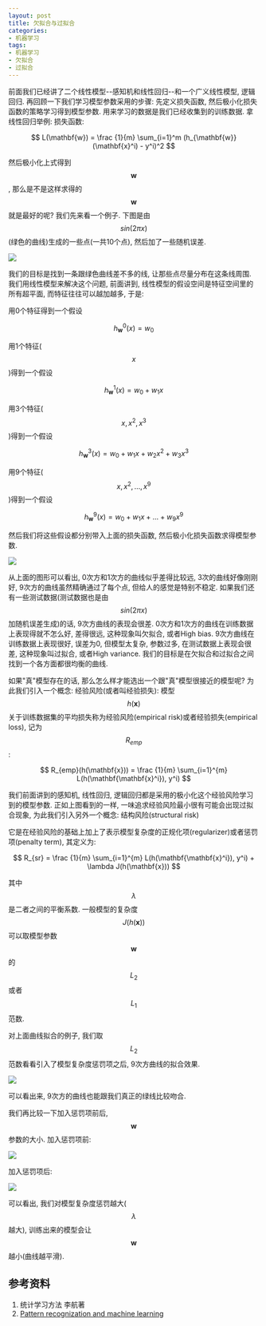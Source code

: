 ```yaml
---
layout: post
title: 欠拟合与过拟合
categories:
- 机器学习
tags:
- 机器学习
- 欠拟合
- 过拟合
---
```



前面我们已经讲了二个线性模型--感知机和线性回归--和一个广义线性模型, 逻辑回归. 再回顾一下我们学习模型参数采用的步骤: 先定义损失函数, 然后极小化损失函数的策略学习得到模型参数. 用来学习的数据是我们已经收集到的训练数据. 
拿线性回归举例:
损失函数:

$$
L(\mathbf{w}) = \frac {1}{m} \sum_{i=1}^m (h_{\mathbf{w}}(\mathbf{x}^i) - y^i)^2 
$$

然后极小化上式得到 $$\mathbf{w}$$, 那么是不是这样求得的 $$\mathbf{w}$$ 就是最好的呢? 我们先来看一个例子.
下图是由 $$sin(2 \pi x)$$ (绿色的曲线)生成的一些点(一共10个点), 然后加了一些随机误差.

![](/images/under-over-fitting/sin2pix.png)

我们的目标是找到一条跟绿色曲线差不多的线, 让那些点尽量分布在这条线周围.
我们用线性模型来解决这个问题, 前面讲到, 线性模型的假设空间是特征空间里的所有超平面, 而特征往往可以越加越多, 于是:

用0个特征得到一个假设

$$
h_{\mathbf{w}}^0 (x) = w_0
$$

用1个特征($$x$$)得到一个假设

$$
h_{\mathbf{w}}^1 (x) = w_0 + w_1 x
$$

用3个特征($$x,x^2,x^3$$)得到一个假设

$$
h_{\mathbf{w}}^3 (x) = w_0 + w_1 x + w_2 x^2 + w_3 x^3
$$

用9个特征($$x,x^2,\ldots,x^9$$)得到一个假设

$$
h_{\mathbf{w}}^9 (x) = w_0 + w_1 x + \ldots + w_9 x^9
$$

然后我们将这些假设都分别带入上面的损失函数, 然后极小化损失函数求得模型参数.

![](/images/under-over-fitting/linearregression.png)

从上面的图形可以看出, 0次方和1次方的曲线似乎差得比较远, 3次的曲线好像刚刚好, 9次方的曲线虽然精确通过了每个点, 但给人的感觉是特别不稳定. 如果我们还有一些测试数据(测试数据也是由 $$sin(2\pi x)$$ 加随机误差生成)的话, 9次方曲线的表现会很差. 0次方和1次方的曲线在训练数据上表现得就不怎么好, 差得很远, 这种现象叫欠拟合, 或者High bias. 9次方曲线在训练数据上表现很好, 误差为0, 但模型太复杂, 参数过多, 在测试数据上表现会很差, 这种现象叫过拟合, 或者High variance. 我们的目标是在欠拟合和过拟合之间找到一个各方面都很均衡的曲线.


如果"真"模型存在的话, 那么怎么样才能选出一个跟"真"模型很接近的模型呢? 为此我们引入一个概念:
经验风险(或者叫经验损失):
模型 $$h(\mathbf{x})$$ 关于训练数据集的平均损失称为经验风险(empirical risk)或者经验损失(empirical loss), 记为 $$R_{emp}$$:

$$
R_{emp}(h(\mathbf{x})) = \frac {1}{m} \sum_{i=1}^{m} L(h(\mathbf{\mathbf{x}^i}), y^i)
$$

我们前面讲到的感知机, 线性回归, 逻辑回归都是采用的极小化这个经验风险学习到的模型参数. 正如上图看到的一样, 一味追求经验风险最小很有可能会出现过拟合现象, 为此我们引入另外一个概念:
结构风险(structural risk)

它是在经验风险的基础上加上了表示模型复杂度的正规化项(regularizer)或者惩罚项(penalty term), 其定义为:

$$
R_{sr} = \frac {1}{m} \sum_{i=1}^{m} L(h(\mathbf{\mathbf{x}^i}), y^i) + \lambda J(h(\mathbf{x}))
$$

其中 $$\lambda$$ 是二者之间的平衡系数. 一般模型的复杂度 $$J(h(\mathbf{x}))$$ 可以取模型参数 $$\mathbf{w}$$ 的 $$L_2$$ 或者$$L_1$$ 范数.

对上面曲线拟合的例子, 我们取$$L_2$$范数看看引入了模型复杂度惩罚项之后, 9次方曲线的拟合效果.

![](/images/under-over-fitting/lambda.png)

可以看出来, 9次方的曲线也能跟我们真正的绿线比较吻合.

我们再比较一下加入惩罚项前后, $$\mathbf{w}$$ 参数的大小.
加入惩罚项前:

![](/images/under-over-fitting/weight.png)

加入惩罚项后:

![](/images/under-over-fitting/weightwithlambda.png)

可以看出, 我们对模型复杂度惩罚越大($$\lambda$$越大), 训练出来的模型会让 $$\mathbf{w}$$ 越小(曲线越平滑).

## 参考资料

1. 统计学习方法 李航著
2. [Pattern recognization and machine learning](http://research.microsoft.com/%E2%88%BCcmbishop/PRML)
